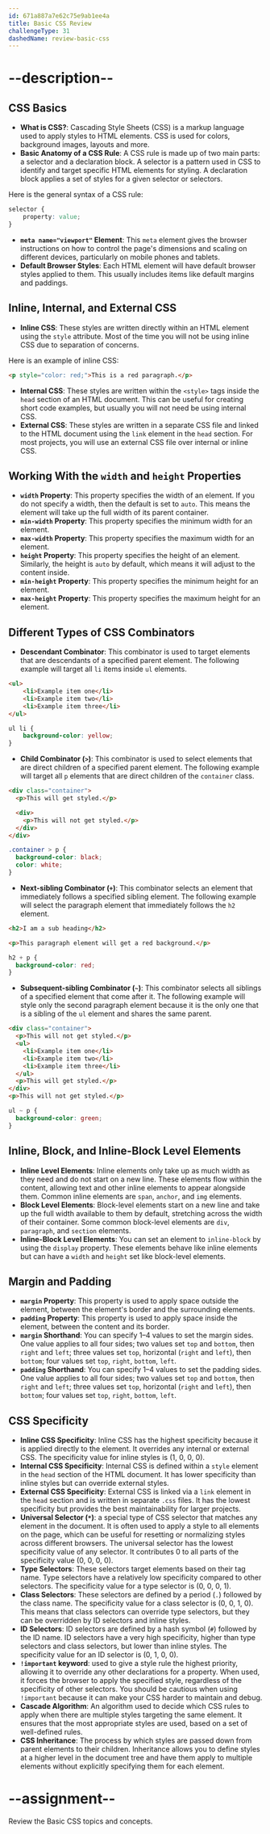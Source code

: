 ```yaml
---
id: 671a887a7e62c75e9ab1ee4a
title: Basic CSS Review
challengeType: 31
dashedName: review-basic-css
---
```


# --description--

## CSS Basics

- **What is CSS?**: Cascading Style Sheets (CSS) is a markup language used to apply styles to HTML elements. CSS is used for colors, background images, layouts and more.
- **Basic Anatomy of a CSS Rule**: A CSS rule is made up of two main parts: a selector and a declaration block. A selector is a pattern used in CSS to identify and target specific HTML elements for styling. A declaration block applies a set of styles for a given selector or selectors.

Here is the general syntax of a CSS rule:

```css
selector {
    property: value;
}
```

- **`meta name="viewport"` Element**: This `meta` element gives the browser instructions on how to control the page's dimensions and scaling on different devices, particularly on mobile phones and tablets.
- **Default Browser Styles**: Each HTML element will have default browser styles applied to them. This usually includes items like default margins and paddings.

## Inline, Internal, and External CSS

- **Inline CSS**: These styles are written directly within an HTML element using the `style` attribute. Most of the time you will not be using inline CSS due to separation of concerns.

Here is an example of inline CSS:

```html
<p style="color: red;">This is a red paragraph.</p>
```

- **Internal CSS**: These styles are written within the `<style>` tags inside the `head` section of an HTML document. This can be useful for creating short code examples, but usually you will not need be using internal CSS.
- **External CSS**: These styles are written in a separate CSS file and linked to the HTML document using the `link` element in the `head` section. For most projects, you will use an external CSS file over internal or inline CSS.

## Working With the `width` and `height` Properties

- **`width` Property**: This property specifies the width of an element. If you do not specify a width, then the default is set to `auto`. This means the element will take up the full width of its parent container.
- **`min-width` Property**: This property specifies the minimum width for an element.
- **`max-width` Property**: This property specifies the maximum width for an element.
- **`height` Property**: This property specifies the height of an element. Similarly, the height is `auto` by default, which means it will adjust to the content inside.
- **`min-height` Property**: This property specifies the minimum height for an element.
- **`max-height` Property**: This property specifies the maximum height for an element.

## Different Types of CSS Combinators

- **Descendant Combinator**: This combinator is used to target elements that are descendants of a specified parent element. The following example will target all `li` items inside `ul` elements.

```html
<ul>
    <li>Example item one</li>
    <li>Example item two</li>
    <li>Example item three</li>
</ul>
```

```css
ul li {
    background-color: yellow;
}
```

- **Child Combinator (`>`)**: This combinator is used to select elements that are direct children of a specified parent element. The following example will target all `p` elements that are direct children of the `container` class.

```html
<div class="container">
  <p>This will get styled.</p>

  <div>
    <p>This will not get styled.</p>
  </div>
</div>
```

```css
.container > p {
  background-color: black;
  color: white;
}
```

- **Next-sibling Combinator (`+`)**: This combinator selects an element that immediately follows a specified sibling element. The following example will select the paragraph element that immediately follows the `h2` element.

```html
<h2>I am a sub heading</h2>

<p>This paragraph element will get a red background.</p>
```

```css
h2 + p {
  background-color: red;
}
```

- **Subsequent-sibling Combinator (`~`)**: This combinator selects all siblings of a specified element that come after it. The following example will style only the second paragraph element because it is the only one that is a sibling of the `ul` element and shares the same parent.

```html
<div class="container">
  <p>This will not get styled.</p>
  <ul>
    <li>Example item one</li>
    <li>Example item two</li>
    <li>Example item three</li>
  </ul>
  <p>This will get styled.</p>
</div>
<p>This will not get styled.</p>
```

```css
ul ~ p {
  background-color: green;
}
```

## Inline, Block, and Inline-Block Level Elements

- **Inline Level Elements**: Inline elements only take up as much width as they need and do not start on a new line. These elements flow within the content, allowing text and other inline elements to appear alongside them. Common inline elements are `span`, `anchor`, and `img` elements.
- **Block Level Elements**: Block-level elements start on a new line and take up the full width available to them by default, stretching across the width of their container. Some common block-level elements are `div`, `paragraph`, and `section` elements.
- **Inline-Block Level Elements**: You can set an element to `inline-block` by using the `display` property. These elements behave like inline elements but can have a `width` and `height` set like block-level elements. 

## Margin and Padding

- **`margin` Property**: This property is used to apply space outside the element, between the element's border and the surrounding elements.
- **`padding` Property**: This property is used to apply space inside the element, between the content and its border.
- **`margin` Shorthand**: You can specify 1–4 values to set the margin sides. One value applies to all four sides; two values set `top` and `bottom`, then `right` and `left`; three values set `top`, horizontal (`right` and `left`), then `bottom`; four values set `top`, `right`, `bottom`, `left`.
- **`padding` Shorthand**: You can specify 1–4 values to set the padding sides. One value applies to all four sides; two values set `top` and `bottom`, then `right` and `left`; three values set `top`, horizontal (`right` and `left`), then `bottom`; four values set `top`, `right`, `bottom`, `left`.

## CSS Specificity

- **Inline CSS Specificity**: Inline CSS has the highest specificity because it is applied directly to the element. It overrides any internal or external CSS. The specificity value for inline styles is (1, 0, 0, 0).
- **Internal CSS Specificity**: Internal CSS is defined within a `style` element in the `head` section of the HTML document. It has lower specificity than inline styles but can override external styles.
- **External CSS Specificity**: External CSS is linked via a `link` element in the `head` section and is written in separate `.css` files. It has the lowest specificity but provides the best maintainability for larger projects. 
- **Universal Selector (`*`)**: a special type of CSS selector that matches any element in the document. It is often used to apply a style to all elements on the page, which can be useful for resetting or normalizing styles across different browsers. The universal selector has the lowest specificity value of any selector. It contributes 0 to all parts of the specificity value (0, 0, 0, 0). 
- **Type Selectors**: These selectors target elements based on their tag name. Type selectors have a relatively low specificity compared to other selectors. The specificity value for a type selector is (0, 0, 0, 1). 
- **Class Selectors**: These selectors are defined by a period (`.`) followed by the class name. The specificity value for a class selector is (0, 0, 1, 0). This means that class selectors can override type selectors, but they can be overridden by ID selectors and inline styles.
- **ID Selectors**: ID selectors are defined by a hash symbol (`#`) followed by the ID name. ID selectors have a very high specificity, higher than type selectors and class selectors, but lower than inline styles. The specificity value for an ID selector is (0, 1, 0, 0). 
- **`!important` keyword**: used to give a style rule the highest priority, allowing it to override any other declarations for a property. When used, it forces the browser to apply the specified style, regardless of the specificity of other selectors. You should be cautious when using `!important` because it can make your CSS harder to maintain and debug.
- **Cascade Algorithm**: An algorithm used to decide which CSS rules to apply when there are multiple styles targeting the same element. It ensures that the most appropriate styles are used, based on a set of well-defined rules.
- **CSS Inheritance**: The process by which styles are passed down from parent elements to their children. Inheritance allows you to define styles at a higher level in the document tree and have them apply to multiple elements without explicitly specifying them for each element.


# --assignment--

Review the Basic CSS topics and concepts.
